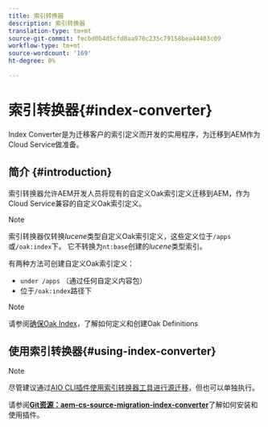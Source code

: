```yaml
---
title: 索引转换器
description: 索引转换器
translation-type: tm+mt
source-git-commit: fecbd0b4d5cfd8aa970c235c79158bea44403c09
workflow-type: tm+mt
source-wordcount: '169'
ht-degree: 0%

---
```



# 索引转换器{#index-converter}

Index Converter是为迁移客户的索引定义而开发的实用程序，为迁移到AEM作为Cloud Service做准备。

## 简介 {#introduction}

索引转换器允许AEM开发人员将现有的自定义Oak索引定义迁移到AEM，作为Cloud Service兼容的自定义Oak索引定义。

>[!NOTE]
>索引转换器仅转换&#x200B;*lucene*&#x200B;类型自定义Oak索引定义，这些定义位于`/apps`或`/oak:index`下。 它不转换为`nt:base`创建的&#x200B;*lucene*&#x200B;类型索引。

有两种方法可创建自定义Oak索引定义：

* `under /apps` （通过任何自定义内容包）
* 位于`/oak:index`路径下

>[!NOTE]
>请参阅[确保Oak Index](https://adobe-consulting-services.github.io/acs-aem-commons/features/ensure-oak-index/index.html)，了解如何定义和创建Oak Definitions

## 使用索引转换器{#using-index-converter}

>[!NOTE]
>尽管建议通过[AIO CLI插件使用索引转换器工具进行源迁移](https://github.com/adobe/aio-cli-plugin-aem-cloud-service-migration)，但也可以单独执行。

请参阅&#x200B;**[Git资源：aem-cs-source-migration-index-converter](https://github.com/adobe/aem-cloud-service-source-migration/tree/master/packages/index-converter)**&#x200B;了解如何安装和使用插件。

